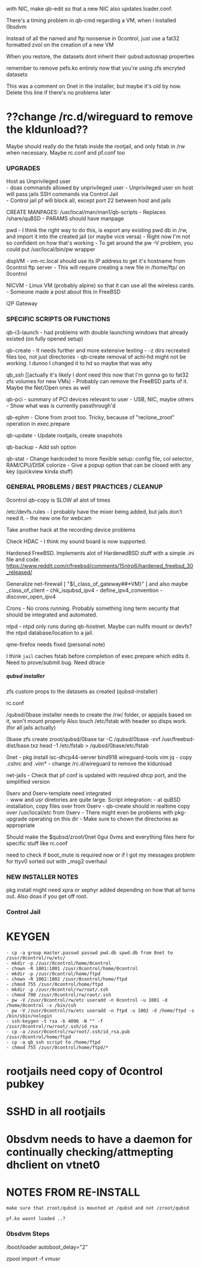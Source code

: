 
with NIC, make qb-edit so that a new NIC also updates loader.conf.

There's a timing problem in qb-cmd regarding a VM, when i installed 0bsdvm

Instead of all the named and ftp nonsense in 0control, just use a fat32 formatted zvol on the creation of a new VM

When you restore, the datasets dont inherit their qubsd:autosnap properties

remember to remove pefs.ko entirely now that you're using zfs encryted datasets

This was a comment on 0net in the installer, but maybe it's old by now. Delete this line if there's no problems later
# ??change /rc.d/wireguard to remove the kldunload??

Maybe should really do the fstab inside the rootjail, and only fstab in /rw when necessary. Maybe rc.conf and pf.conf too


### UPGRADES

Host as Unprivileged user     
	- doas commands allowed by unprivileged user
	- Unprivileged user on host will pass jails SSH commands via Control Jail     
	- Control jail pf will block all, except port 22 between host and jails     

CREATE MANPAGES:  /usr/local/man/man1/qb-scripts
	- Replaces /share/quBSD
	- PARAMS should have manpage

pwd
	- I think the right way to do this, is export any existing pwd db in /rw, and import it into the created jail (or maybe vice versa) 
	- Right now I'm not so confident on how that's working
	- To get around the pw -V problem, you could put /usr/local/bin/pw wrapper

dispVM
	- vm-rc.local should use its IP address to get it's hostname from 0control ftp server
		- This will require creating a new file in /home/ftp/<IPaddr> on 0control

NICVM - Linux VM (probably alpine) so that it can use all the wireless cards. 
     - Someone made a post about this in FreeBSD

I2P Gateway



### SPECIFIC SCRIPTS OR FUNCTIONS

qb-i3-launch - had problems with double launching windows that already existed (on fully opened setup)

qb-create
	- It needs further and more extensive testing 
	- -z dirs recreated files too, not just directories
	- qb-create removal of achi-hd might not be working. I dunno I changed it to hd so maybe that was why

qb_ssh [[actually it's likely I dont need this now that I'm gonna go to fat32 zfs volumes for new VMs)
	- Probably can remove the FreeBSD parts of it. Maybe the Net/Open ones as well 

qb-pci
	- summary of PCI devices relevant to user
	- USB, NIC, maybe others
	- Show what was is currently passthrough'd

qb-ephm - Clone from zroot too. Tricky, because of "reclone_zroot" operation in exec.prepare 

qb-update - Update rootjails, create snapshots

qb-backup - Add ssh option

qb-stat
	- Change hardcoded to more flexible setup: config file, col selector, RAM/CPU/DISK colorize
	- Give a popup option that can be closed with any key (quickview kinda stuff)



### GENERAL PROBLEMS / BEST PRACTICES / CLEANUP

0control qb-copy is SLOW af alot of times

/etc/devfs.rules
	- I probably have the mixer being added, but jails don't need it.
	- the new one for webcam

Take another hack at the recording device problems

Check HDAC - I think my sound board is now supported.

Hardened FreeBSD. Implements alot of HardenedBSD stuff with a simple .ini file and code.
https://www.reddit.com/r/freebsd/comments/15nlrp6/hardened_freebsd_30_released/

Generalize net-firewall
	[ "${_class_of_gateway##*VM}" ] and also maybe _class_of_client
	- chk_isqubsd_ipv4 - define_ipv4_convention - discover_open_ipv4

Crons - No crons running. Probably something long term security that should be integrated and automated.

ntpd - ntpd only runs during qb-hostnet. Maybe can nullfs mount or devfs? the ntpd database/location to a jail. 

qme-firefox needs fixed (personal note)

I think `jail` caches fstab before completion of exec.prepare which edits it. Need to prove/submit bug. Need dtrace


##### qubsd installer #######

zfs custom props to the datasets as created (qubsd-installer)

rc.conf

/qubsd/0base installer needs to create the /rw/ folder, or appjails based on it, won't mount properly
	Also touch /etc/fstab with header so disps work. (for all jails actually)

0base
	zfs create zroot/qubsd/0base
	tar -C /qubsd/0base -xvf /usr/freebsd-dist/base.txz
	head -1 /etc/fstab > /qubsd/0base/etc/fstab	

0net
	- pkg install isc-dhcp44-server bind918 wireguard-tools vim jq
	- copy .cshrc and .vim*
	- change /rc.d/wireguard to remove the kldunload

net-jails - Check that pf conf is updated with required dhcp port, and the simplified version

0serv and 0serv-template need integrated	
	- www and usr diretories are quite large. Script integration:
		- at quBSD installation, copy files over from 0serv
		- qb-create should in realtime copy over /usr/local/etc from 0serv
		- There might even be problems with pkg-upgrade operating on this dir
		- Make sure to chown the directories as appropriate

Should make the $qubsd/zroot/0net 0gui 0vms and everything files here for specific stuff like rc.conf

need to check if boot_mute is required now or if I got my messages problem for ttyv0 sorted out with _msg2 overhaul


### NEW INSTALLER NOTES 
pkg install might need xpra or xephyr added depending on how that all turns out. Also doas if you get off root.



### Control Jail
# KEYGEN
	- cp -a group master.passwd passwd pwd.db spwd.db from 0net to /zusr/0control/rw/etc/
	- mkdir -p /zusr/0control/home/0control
	- chown -R 1001:1001 /zusr/0control/home/0control
	- mkdir -p /zusr/0control/home/ftpd
	- chown -R 1002:1002 /zusr/0control/home/ftpd
	- chmod 755 /zusr/0control/home/ftpd
	- mkdir -p /zusr/0control/rw/root/.ssh
	- chmod 700 /zusr/0control/rw/root/.ssh
	- pw -V /zusr/0control/rw/etc useradd -n 0control -u 1001 -d /home/0control -s /bin/csh
	- pw -V /zusr/0control/rw/etc useradd -n ftpd -u 1002 -d /home/ftpd -s /bin/sbin/nologin
	- ssh-keygen -t rsa -b 4096 -N "" -f /zusr/0control/rw/root/.ssh/id_rsa
	- cp -a /zusr/0control/rw/root/.ssh/id_rsa.pub /zusr/0control/home/ftpd
	- cp -a qb_ssh script to /home/ftpd 
	- chmod 755 /zusr/0control/home/ftpd/*
	
# rootjails need copy of 0control pubkey	
# SSHD in all rootjails 
# 0bsdvm needs to have a daemon for continually checking/attmepting dhclient on vtnet0 


# NOTES FROM RE-INSTALL
	make sure that zroot/qubsd is mounted at /qubsd and not /zroot/qubsd
	
	pf.ko wasnt loaded ..?


### 0bsdvm Steps
/boot/loader
	autoboot_delay="2"

zpool import -f vmusr


